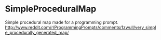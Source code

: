 SimpleProceduralMap
===================

Simple procedural map made for a programming prompt. http://www.reddit.com/r/ProgrammingPrompts/comments/1zwull/very_simple_procedurally_generated_map/
